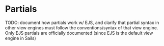 # Partials

TODO: document how partials work w/ EJS, and clarify that partial syntax in other view engines must follow the conventions/syntax of that view engine.  Only EJS partials are officially documented (since EJS is the default view engine in Sails)


<docmeta name="uniqueID" value="Partials610916">
<docmeta name="displayName" value="Partials">

